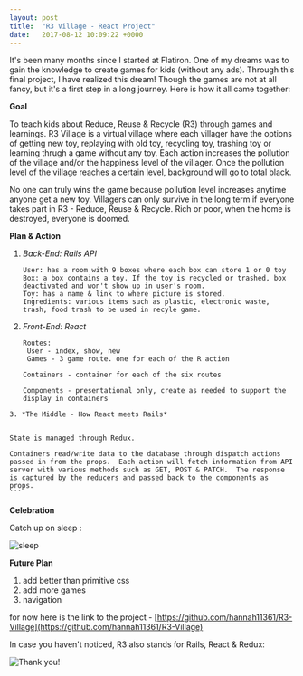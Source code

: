 ```yaml
---
layout: post
title:  "R3 Village - React Project"
date:   2017-08-12 10:09:22 +0000
---
```



It's been many months since I started at Flatiron.  One of my dreams was to gain the knowledge to create games for kids (without any ads). Through this final project, I have realized this dream! Though the games are not at all fancy, but it's a first step in a long journey.  Here is how it all came together:

**Goal**

To teach kids about Reduce, Reuse & Recycle (R3) through games and learnings.  R3 Village is a virtual village where each villager have the options of getting new toy, replaying with old toy, recycling toy, trashing toy or learning thrugh a game without any toy.   Each action increases the pollution of the village and/or the happiness level of the villager.  Once the pollution level of the village reaches a certain level, background will go to total black.

No one can truly wins the game because pollution level increases anytime anyone get a new toy. Villagers can only survive in the long term if everyone takes part in R3 - Reduce, Reuse & Recycle. Rich or poor, when the home is destroyed, everyone is doomed.

**Plan & Action**

1. *Back-End: Rails API*

    ```
    User: has a room with 9 boxes where each box can store 1 or 0 toy
    Box: a box contains a toy. If the toy is recycled or trashed, box deactivated and won't show up in user's room.
    Toy: has a name & link to where picture is stored.
    Ingredients: various items such as plastic, electronic waste, trash, food trash to be used in recyle game.
    ```
		
2. *Front-End: React*

	```
    Routes: 
	 User - index, show, new
	 Games - 3 game route. one for each of the R action

    Containers - container for each of the six routes

    Components - presentational only, create as needed to support the display in containers
```	 
3. *The Middle - How React meets Rails*
     
```
    State is managed through Redux.
		 
    Containers read/write data to the database through dispatch actions passed in from the props.  Each action will fetch information from API server with various methods such as GET, POST & PATCH.  The response is captured by the reducers and passed back to the components as props.
    ```
		 
**Celebration**

Catch up on sleep : 

![sleep](https://media.giphy.com/media/l3M7smiKhkOcw/giphy.gif)

**Future Plan**

1. add better than primitive css
2. add more games
3. navigation

for now here is the link to the project - [https://github.com/hannah11361/R3-Village](https://github.com/hannah11361/R3-Village)

In case you haven't noticed, R3 also stands for Rails, React & Redux:

![Thank you!](https://media.giphy.com/media/3oEduJnper1UdNqreg/giphy.gif)
     


    

		
